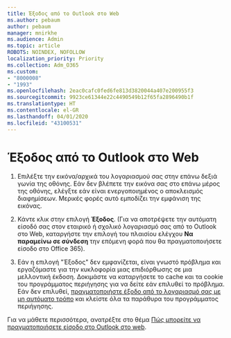 ```yaml
---
title: Έξοδος από το Outlook στο Web
ms.author: pebaum
author: pebaum
manager: mnirkhe
ms.audience: Admin
ms.topic: article
ROBOTS: NOINDEX, NOFOLLOW
localization_priority: Priority
ms.collection: Adm_O365
ms.custom:
- "8000008"
- "1993"
ms.openlocfilehash: 2eac0cafc0fed6fe813d3820044a407e200955f3
ms.sourcegitcommit: 9923ce61344e22c4490549b12f65fa2896490b1f
ms.translationtype: HT
ms.contentlocale: el-GR
ms.lasthandoff: 04/01/2020
ms.locfileid: "43100531"
---
```

# <a name="sign-out-of-outlook-on-the-web"></a>Έξοδος από το Outlook στο Web

1. Επιλέξτε την εικόνα/αρχικά του λογαριασμού σας στην επάνω δεξιά γωνία της οθόνης. Εάν δεν βλέπετε την εικόνα σας στο επάνω μέρος της οθόνης, ελέγξτε εάν είναι ενεργοποιημένος ο αποκλεισμός διαφημίσεων. Μερικές φορές αυτό εμποδίζει την εμφάνιση της εικόνας.

2. Κάντε κλικ στην επιλογή **Έξοδος**. (Για να αποτρέψετε την αυτόματη είσοδό σας στον εταιρικό ή σχολικό λογαριασμό σας από το Outlook στο Web, καταργήστε την επιλογή του πλαισίου ελέγχου **Να παραμείνω σε σύνδεση** την επόμενη φορά που θα πραγματοποιήσετε είσοδο στο Office 365).

3. Εάν η επιλογή "Έξοδος" δεν εμφανίζεται, είναι γνωστό πρόβλημα και εργαζόμαστε για την κυκλοφορία μιας επιδιόρθωσης σε μια μελλοντική έκδοση.  Δοκιμάστε να καταργήσετε το cache και τα cookie του προγράμματος περιήγησης για να δείτε εάν επιλυθεί το πρόβλημα.  Εάν δεν επιλυθεί, [πραγματοποιήστε έξοδο από το λογαριασμό σας με μη αυτόματο τρόπο](https://login.live.com/logout.srf) και κλείστε όλα τα παράθυρα του προγράμματος περιήγησης.

Για να μάθετε περισσότερα, ανατρέξτε στο θέμα [Πώς μπορείτε να πραγματοποιήσετε είσοδο στο Outlook στο web](https://support.office.com/article/how-to-sign-in-to-outlook-on-the-web-763fab4d-0138-4814-b450-37fc286bcb79).

